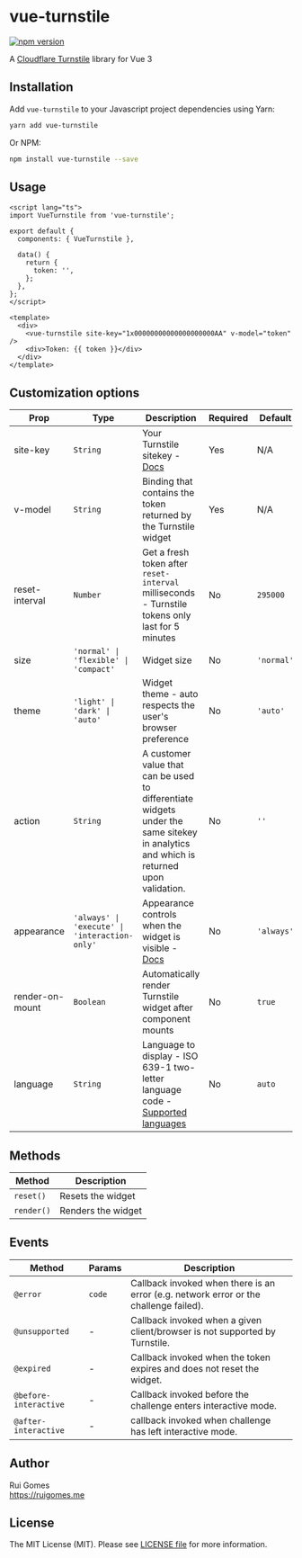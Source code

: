 # vue-turnstile

[![npm version](https://badge.fury.io/js/vue-turnstile.svg)](https://www.npmjs.com/package/vue-turnstile)

A [Cloudflare Turnstile](https://developers.cloudflare.com/turnstile/) library for Vue 3

## Installation

Add `vue-turnstile` to your Javascript project dependencies using Yarn:

```bash
yarn add vue-turnstile
```

Or NPM:

```bash
npm install vue-turnstile --save
```

## Usage

```vue
<script lang="ts">
import VueTurnstile from 'vue-turnstile';

export default {
  components: { VueTurnstile },

  data() {
    return {
      token: '',
    };
  },
};
</script>

<template>
  <div>
    <vue-turnstile site-key="1x00000000000000000000AA" v-model="token" />
    <div>Token: {{ token }}</div>
  </div>
</template>
```

## Customization options

| Prop            | Type                                          | Description                                                                                                                                                  | Required | Default    |
| --------------- | --------------------------------------------- | ------------------------------------------------------------------------------------------------------------------------------------------------------------ | -------- | ---------- |
| site-key        | `String`                                      | Your Turnstile sitekey - [Docs](https://developers.cloudflare.com/turnstile/get-started/)                                                                    | Yes      | N/A        |
| v-model         | `String`                                      | Binding that contains the token returned by the Turnstile widget                                                                                             | Yes      | N/A        |
| reset-interval  | `Number`                                      | Get a fresh token after `reset-interval` milliseconds - Turnstile tokens only last for 5 minutes                                                             | No       | `295000`   |
| size            | `'normal' \| 'flexible' \| 'compact'`                       | Widget size                                                                                                                                                  | No       | `'normal'` |
| theme           | `'light' \| 'dark' \| 'auto'`                 | Widget theme - auto respects the user's browser preference                                                                                                   | No       | `'auto'`   |
| action          | `String`                                      | A customer value that can be used to differentiate widgets under the same sitekey in analytics and which is returned upon validation.                        | No       | `''`       |
| appearance      | `'always' \| 'execute' \| 'interaction-only'` | Appearance controls when the widget is visible - [Docs](https://developers.cloudflare.com/turnstile/get-started/client-side-rendering/#appearance-modes)     | No       | `'always'` |
| render-on-mount | `Boolean`                                     | Automatically render Turnstile widget after component mounts                                                                                                 | No       | `true`     |
| language        | `String`                                      | Language to display - ISO 639-1 two-letter language code - [Supported languages](https://developers.cloudflare.com/turnstile/reference/supported-languages/) | No       | `auto`     |

## Methods

| Method     | Description        |
| ---------- | ------------------ |
| `reset()`  | Resets the widget  |
| `render()` | Renders the widget |


## Events

| Method                   | Params  | Description                                                                           |
| ------------------------ | ------- | ------------------------------------------------------------------------------------- |
| `@error`                 | `code`  | Callback invoked when there is an error (e.g. network error or the challenge failed). |
| `@unsupported`           | -       | Callback invoked when a given client/browser is not supported by Turnstile.           |
| `@expired`               | -       | Callback invoked when the token expires and does not reset the widget.                |
| `@before-interactive`    | -       | Callback invoked before the challenge enters interactive mode.                        |
| `@after-interactive`     | -       | callback invoked when challenge has left interactive mode.                            |


## Author

Rui Gomes  
https://ruigomes.me

## License

The MIT License (MIT). Please see [LICENSE file](https://github.com/ruigomeseu/vue-turnstile/blob/main/LICENSE.md) for more information.
